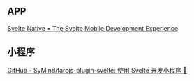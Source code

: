 ## APP

[Svelte Native • The Svelte Mobile Development Experience](https://svelte-native.technology/)


## 小程序

[GitHub - SyMind/tarojs-plugin-svelte: 使用 Svelte 开发小程序 🐰](https://github.com/SyMind/tarojs-plugin-svelte)